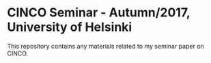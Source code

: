 # CINCO Seminar - Autumn/2017, University of Helsinki
This repository contains any materials related to my seminar paper on CINCO.
